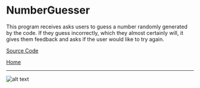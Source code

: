 # NumberGuesser

This program receives asks users to guess a number randomly generated by the code.  If they guess incorrectly, which they almost certainly will, it gives them feedback and asks if the user would like to try again.

[Source Code](https://github.com/bcinbis/portfolio2018/blob/master/Python/NumberGuesser/SourceCode.py)

[Home](https://bcinbis.github.io/portfolio2018/)

---

![alt text](https://bcinbis.github.io/portfolio2018/Images/Guesser.png)
